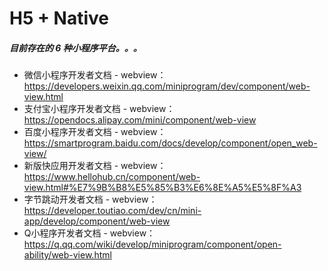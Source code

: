  # H5 + Native

 ##### 目前存在的 6 种小程序平台。。。
 * 微信小程序开发者文档 - webview：https://developers.weixin.qq.com/miniprogram/dev/component/web-view.html
 * 支付宝小程序开发者文档 - webview：https://opendocs.alipay.com/mini/component/web-view
 * 百度小程序开发者文档 - webview：https://smartprogram.baidu.com/docs/develop/component/open_web-view/
 * 新版快应用开发者文档 - webview：https://www.hellohub.cn/component/web-view.html#%E7%9B%B8%E5%85%B3%E6%8E%A5%E5%8F%A3
 * 字节跳动开发者文档 - webview：https://developer.toutiao.com/dev/cn/mini-app/develop/component/web-view
 * Q小程序开发者文档 - webview：https://q.qq.com/wiki/develop/miniprogram/component/open-ability/web-view.html
 